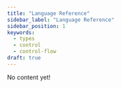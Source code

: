```yaml
---
title: "Language Reference"
sidebar_label: "Language Reference"
sidebar_position: 1
keywords:
  - types
  - control
  - control-flow
draft: true
---
```


No content yet!
